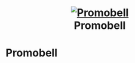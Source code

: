 <div align="center">
  <h1>
      <a href="https://github.com/flameshot-org/flameshot">
        <img src="Promobell/Imagens/logo_bell.png" alt="Promobell" />
      </a>
      <br />
      Promobell
    </h1>
</div>

# Promobell

